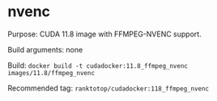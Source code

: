 # nvenc

Purpose: CUDA 11.8 image with FFMPEG-NVENC support.

Build arguments: none

Build: `docker build -t cudadocker:11.8_ffmpeg_nvenc images/11.8/ffmpeg_nvenc`

Recommended tag: `ranktotop/cudadocker:118_ffmpeg_nvenc`

